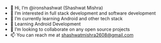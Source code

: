 - 👋 Hi, I’m @ironshashwat (Shashwat Mishra)
- 👀 I’m interested in full stack development and software development
- 🌱 I’m currently learning Android and other tech stack
- 📱 Learning Android Development
- 💞️ I’m looking to collaborate on any open source projects
- 📫 You can reach me at shashwatmishra2608@gmail.com  

<!---
ironshashwat/ironshashwat is a ✨ special ✨ repository because its `README.md` (this file) appears on your GitHub profile.
You can click the Preview link to take a look at your changes.
--->
